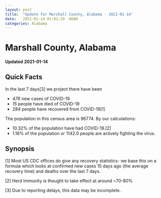 ```yaml
---
layout: post
title:  "Update for Marshall County, Alabama - 2021-01-14"
date:   2021-01-14 01:01:29 -0600
categories: Alabama
---
```


# Marshall County, Alabama
#### Updated 2021-01-14

## Quick Facts

In the last 7 days[3] we project there have been
- *476* new cases of COVID-19
- *15* people have died of COVID-19
- *284* people have recovered from COVID-19[1]

The population in this census area is 96774. By our calculations:
- 10.32% of the population have had COVID-19.[2]
- 1.18% of the population or 1142.0 people are actively fighting the virus.

## Synopsis




[1] Most US CDC offices do give any recovery statistics- we base this on a formula which looks at confirmed new cases
15 days ago (the average recovery time) and deaths over the last 7 days.

[2] Herd Immunity is thought to take effect at around ~70-80%

[3] Due to reporting delays, this data may be incomplete.
 
    